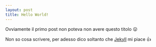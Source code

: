 ```yaml
---
layout: post
title: Hello World!
---
```


Ovviamente il primo post non poteva non avere questo titolo :stuck_out_tongue:

Non so cosa scrivere, per adesso dico soltanto che 
[Jekyll](http://jekyllrb.com/) mi piace :thumbsup:
